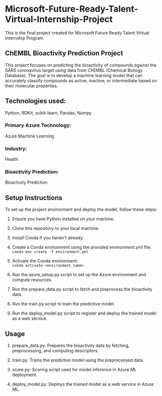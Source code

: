 # Microsoft-Future-Ready-Talent-Virtual-Internship-Project

This is the final project created for Microsoft Future Ready Talent Virtual Internship Program

## ChEMBL Bioactivity Prediction Project

This project focuses on predicting the bioactivity of compounds against the SARS coronavirus target using data from ChEMBL (Chemical Biology Database). The goal is to develop a machine learning model that can accurately classify compounds as active, inactive, or intermediate based on their molecular properties.

## Technologies used:
Python, RDKit, scikit-learn, Pandas, Numpy

### Primary Azure Technology:
Azure Machine Learning

### Industry:
Health

### Bioactivity Prediction:
Bioactivity Prediction

## Setup Instructions
To set up the project environment and deploy the model, follow these steps:

1. Ensure you have Python installed on your machine.

2. Clone this repository to your local machine.

3. Install Conda if you haven't already.

4. Create a Conda environment using the provided environment.yml file:<br>
```conda env create -f environment.yml```

5. Activate the Conda environment:<br>
```conda activate <environment_name>```

6. Run the azure_setup.py script to set up the Azure environment and compute resources.

7. Run the prepare_data.py script to fetch and preprocess the bioactivity data.

8. Run the train.py script to train the predictive model.

9. Run the deploy_model.py script to register and deploy the trained model as a web service.

## Usage
1. prepare_data.py: Prepares the bioactivity data by fetching, preprocessing, and computing descriptors.

2. train.py: Trains the predictive model using the preprocessed data.

3. score.py: Scoring script used for model inference in Azure ML deployment.

4. deploy_model.py: Deploys the trained model as a web service in Azure ML.